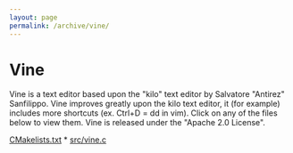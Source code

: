 ```yaml
---
layout: page
permalink: /archive/vine/
---
```


# Vine
Vine is a text editor based upon the "kilo" text editor by
Salvatore "Antirez" Sanfilippo. Vine improves greatly upon the kilo
text editor, it (for example) includes more shortcuts (ex. Ctrl+D
= dd in vim). Click on any of the files below to view them. Vine
is released under the "Apache 2.0 License".

[CMakelists.txt](CMakelists.txt) * [src/vine.c](src/vine.c)
